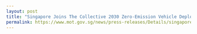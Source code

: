 ```yaml
---
layout: post
title: "Singapore Joins The Collective 2030 Zero-Emission Vehicle Deployment Goal"
permalink: https://www.mot.gov.sg/news/press-releases/Details/singapore-joins-the-collective-2030-zero-emission-vehicle-deployment-goal
---
```

